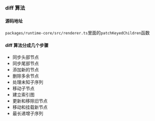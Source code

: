### diff 算法

#### 源码地址

`packages/runtime-core/src/renderer.ts`里面的`patchKeyedChildren`函数

#### diff 算法分成几个步骤

- 同步头部节点
- 同步尾部节点
- 添加新的节点
- 删除多余节点
- 处理未知子序列
- 移动子节点
- 建立索引图
- 更新和移除旧节点
- 移动和挂载新节点
- 最长递增子序列
